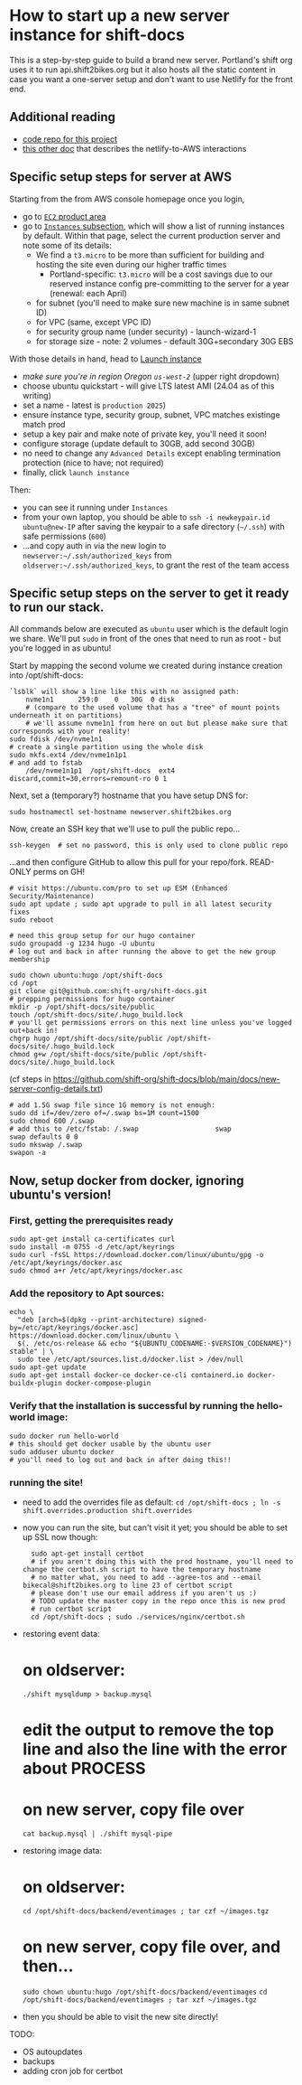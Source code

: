 # How to start up a new server instance for shift-docs


This is a step-by-step guide to build a brand new server.  Portland's shift org uses it to run api.shift2bikes.org but it also hosts all the static content in case you want a one-server setup and don't want to use Netlify for the front end.

## Additional reading

- [code repo for this project](https://github.com/shift-org/shift-docs)
- [this other doc](shift2bikes-specifics) that describes the netlify-to-AWS interactions

## Specific setup steps for server at AWS

Starting from the from AWS console homepage once you login,

- go to [`EC2` product area](https://us-west-2.console.aws.amazon.com/ec2/home?region=us-west-2#Home)
- go to [`Instances` subsection](https://us-west-2.console.aws.amazon.com/ec2/home?region=us-west-2#Instances:instanceState=running), which will show a list of running instances by default.  Within that page, select the current production server and note some of its details:
	- We find a `t3.micro` to be more than sufficient for building and hosting the site even during our higher traffic times
		- Portland-specific: `t3.micro` will be a cost savings due to our reserved instance config pre-committing to the server for a year (renewal: each April)
	- for subnet (you'll need to make sure new machine is in same subnet ID)
	- for VPC (same,  except VPC ID)
	- for security group name (under security) - launch-wizard-1
	- for storage size - note: 2 volumes - default 30G+secondary 30G EBS

With those details in hand, head to [Launch instance](https://us-west-2.console.aws.amazon.com/ec2/home?region=us-west-2#LaunchInstances)

- *make sure you're in region Oregon `us-west-2`* (upper right dropdown)
- choose ubuntu quickstart - will give LTS latest AMI (24.04 as of this writing)
- set a name - latest is `production 2025`)
- ensure instance type, security group, subnet, VPC matches existinge match prod
- setup a key pair and make note of private key, you'll need it soon!
- configure storage (update default to 30GB, add second 30GB)
- no need to change any `Advanced Details` except enabling termination protection (nice to have; not required)
- finally, click `launch instance` 

Then:

- you can see it running under `Instances`
- from your own laptop, you should be able to `ssh -i newkeypair.id ubuntu@new-IP` after saving the keypair to a safe directory (`~/.ssh`) with safe permissions (`600`)
- ...and copy auth in via the new login to `newserver:~/.ssh/authorized_keys` from `oldserver:~/.ssh/authorized_keys`,  to grant the rest of the team access

## Specific setup steps on the server to get it ready to run our stack.

All commands below are executed as `ubuntu` user which is the default login we share.  We'll put `sudo` in front of the ones that need to run as root - but you're logged in as ubuntu!

Start by mapping the second volume we created during instance creation into /opt/shift-docs:

	`lsblk` will show a line like this with no assigned path:
		nvme1n1      259:0    0   30G  0 disk
		# (compare to the used volume that has a "tree" of mount points underneath it on partitions)
		# we'll assume nvme1n1 from here on out but please make sure that corresponds with your reality!
	sudo fdisk /dev/nvme1n1
	# create a single partition using the whole disk
	sudo mkfs.ext4 /dev/nvme1n1p1
	# and add to fstab
		/dev/nvme1n1p1	/opt/shift-docs	 ext4	discard,commit=30,errors=remount-ro	0 1
	

Next, set a (temporary?) hostname that you have setup DNS for:

	sudo hostnamectl set-hostname newserver.shift2bikes.org

Now, create an SSH key that we'll use to pull the public repo...

	ssh-keygen  # set no password, this is only used to clone public repo

...and then configure GitHub to allow this pull for your repo/fork. READ-ONLY perms on GH!

	# visit https://ubuntu.com/pro to set up ESM (Enhanced Security/Maintenance)
	sudo apt update ; sudo apt upgrade to pull in all latest security fixes
	sudo reboot

	# need this group setup for our hugo container
	sudo groupadd -g 1234 hugo -U ubuntu
	# log out and back in after running the above to get the new group membership

	sudo chown ubuntu:hugo /opt/shift-docs
	cd /opt
	git clone git@github.com:shift-org/shift-docs.git
	# prepping permissions for hugo container
	mkdir -p /opt/shift-docs/site/public
	touch /opt/shift-docs/site/.hugo_build.lock
	# you'll get permissions errors on this next line unless you've logged out+back in!
	chgrp hugo /opt/shift-docs/site/public /opt/shift-docs/site/.hugo_build.lock
	chmod g+w /opt/shift-docs/site/public /opt/shift-docs/site/.hugo_build.lock



(cf steps in https://github.com/shift-org/shift-docs/blob/main/docs/new-server-config-details.txt)

	# add 1.5G swap file since 1G memory is not enough:  
	sudo dd if=/dev/zero of=/.swap bs=1M count=1500
	sudo chmod 600 /.swap
	# add this to /etc/fstab: /.swap                   swap            swap defaults 0 0
	sudo mkswap /.swap
	swapon -a


## Now, setup docker from docker, ignoring ubuntu's version!

### First, getting the prerequisites ready

	sudo apt-get install ca-certificates curl
	sudo install -m 0755 -d /etc/apt/keyrings
	sudo curl -fsSL https://download.docker.com/linux/ubuntu/gpg -o /etc/apt/keyrings/docker.asc
	sudo chmod a+r /etc/apt/keyrings/docker.asc

### Add the repository to Apt sources:

	echo \
	  "deb [arch=$(dpkg --print-architecture) signed-by=/etc/apt/keyrings/docker.asc] https://download.docker.com/linux/ubuntu \
	  $(. /etc/os-release && echo "${UBUNTU_CODENAME:-$VERSION_CODENAME}") stable" | \
	  sudo tee /etc/apt/sources.list.d/docker.list > /dev/null
	sudo apt-get update
 	sudo apt-get install docker-ce docker-ce-cli containerd.io docker-buildx-plugin docker-compose-plugin

### Verify that the installation is successful by running the hello-world image:
	sudo docker run hello-world
	# this should get docker usable by the ubuntu user
	sudo adduser ubuntu docker
	# you'll need to log out and back in after doing this!!

### running the site!

- need to add the overrides file as default: `cd /opt/shift-docs ; ln -s shift.overrides.production shift.overrides`
- now you can run the site, but can't visit it yet; you should be able to set up SSL now though:

		sudo apt-get install certbot
		# if you aren't doing this with the prod hostname, you'll need to change the certbot.sh script to have the temporary hostname
		# no matter what, you need to add --agree-tos and --email bikecal@shift2bikes.org to line 23 of certbot script 
		# please don't use our email address if you aren't us :)
		# TODO update the master copy in the repo once this is new prod
		# run certbot script
		cd /opt/shift-docs ; sudo ./services/nginx/certbot.sh

- restoring event data:
	# on oldserver:
	`./shift mysqldump > backup.mysql`
	# edit the output to remove the top line and also the line with the error about PROCESS
	# on new server, copy file over
	`cat backup.mysql | ./shift mysql-pipe`
- restoring image data:
	# on oldserver:
	`cd /opt/shift-docs/backend/eventimages ; tar czf ~/images.tgz`
	# on new server, copy file over, and then...
	`sudo chown ubuntu:hugo /opt/shift-docs/backend/eventimages`
	`cd /opt/shift-docs/backend/eventimages ; tar xzf ~/images.tgz`

- then you should be able to visit the new site directly!

TODO:
	
- OS autoupdates
- backups
- adding cron job for certbot
